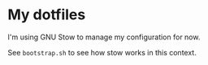 My dotfiles
===========

I'm using GNU Stow to manage my configuration for now.

See `bootstrap.sh` to see how stow works in this context.